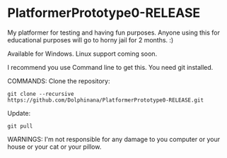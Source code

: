 # PlatformerPrototype0-RELEASE

My platformer for testing and having fun purposes. Anyone using this for educational purposes will go to horny jail for 2 months. :)

Available for Windows. Linux support coming soon.


I recommend you use Command line to get this.
You need git installed.

COMMANDS:
  Clone the repository:
  
    git clone --recursive https://github.com/Dolphinana/PlatformerPrototype0-RELEASE.git
    
  Update:
  
  
    git pull




WARNINGS: I'm not responsible for any damage to you computer or your house or your cat or your pillow. 

